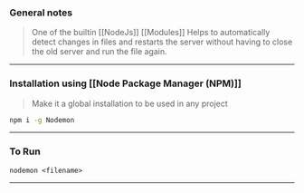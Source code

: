 
### General notes

> One of the builtin [[NodeJs]] [[Modules]]
> Helps to automatically detect changes in files and restarts the server without having to close the old server and run the file again.

---

### Installation using [[Node Package Manager (NPM)]]

> Make it a global installation to be used in any project
```bash
npm i -g Nodemon
```

---

### To Run

`nodemon <filename>`

___

